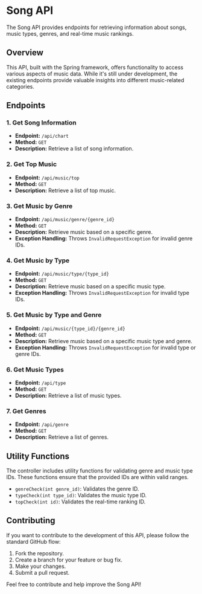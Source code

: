 # Song API

The Song API provides endpoints for retrieving information about songs, music types, genres, and real-time music rankings.

## Overview

This API, built with the Spring framework, offers functionality to access various aspects of music data. While it's still under development, the existing endpoints provide valuable insights into different music-related categories.

## Endpoints

### 1. Get Song Information

- **Endpoint:** `/api/chart`
- **Method:** `GET`
- **Description:** Retrieve a list of song information.

### 2. Get Top Music

- **Endpoint:** `/api/music/top`
- **Method:** `GET`
- **Description:** Retrieve a list of top music.

### 3. Get Music by Genre

- **Endpoint:** `/api/music/genre/{genre_id}`
- **Method:** `GET`
- **Description:** Retrieve music based on a specific genre.
- **Exception Handling:** Throws `InvalidRequestException` for invalid genre IDs.

### 4. Get Music by Type

- **Endpoint:** `/api/music/type/{type_id}`
- **Method:** `GET`
- **Description:** Retrieve music based on a specific music type.
- **Exception Handling:** Throws `InvalidRequestException` for invalid type IDs.

### 5. Get Music by Type and Genre

- **Endpoint:** `/api/music/{type_id}/{genre_id}`
- **Method:** `GET`
- **Description:** Retrieve music based on a specific music type and genre.
- **Exception Handling:** Throws `InvalidRequestException` for invalid type or genre IDs.

### 6. Get Music Types

- **Endpoint:** `/api/type`
- **Method:** `GET`
- **Description:** Retrieve a list of music types.

### 7. Get Genres

- **Endpoint:** `/api/genre`
- **Method:** `GET`
- **Description:** Retrieve a list of genres.

## Utility Functions

The controller includes utility functions for validating genre and music type IDs. These functions ensure that the provided IDs are within valid ranges.

- `genreCheck(int genre_id)`: Validates the genre ID.
- `typeCheck(int type_id)`: Validates the music type ID.
- `topCheck(int id)`: Validates the real-time ranking ID.

## Contributing

If you want to contribute to the development of this API, please follow the standard GitHub flow:

1. Fork the repository.
2. Create a branch for your feature or bug fix.
3. Make your changes.
4. Submit a pull request.

Feel free to contribute and help improve the Song API!


